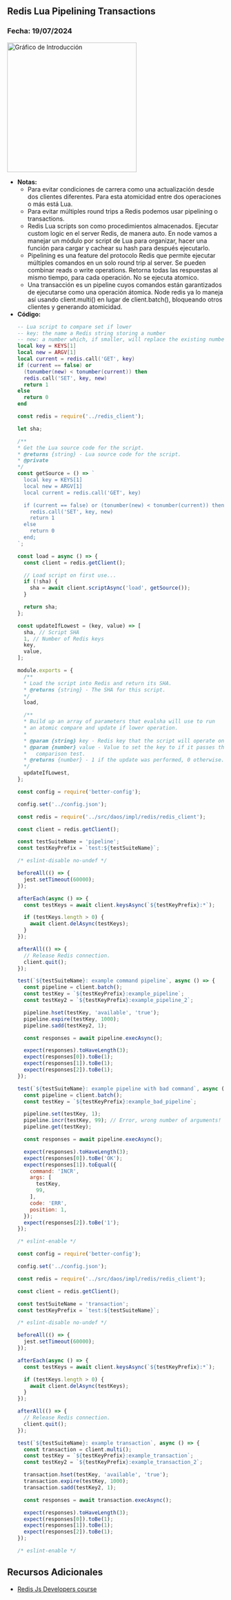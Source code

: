 ## Redis Lua Pipelining Transactions

### Fecha: 19/07/2024

<img src="images/redis.png" alt="Gráfico de Introducción" width="300">

- **Notas:**
  - Para evitar condiciones de carrera como una actualización desde dos clientes diferentes. Para esta atomicidad entre dos operaciones o más está Lua.
  - Para evitar múltiples round trips a Redis podemos usar pipelining o transactions.
  - Redis Lua scripts son como procedimientos almacenados. Ejecutar custom logic en el server Redis, de manera auto. En node vamos a manejar un módulo por script de Lua para organizar, hacer una función para cargar y cachear su hash para después ejecutarlo.
  - Pipelining es una feature del protocolo Redis que permite ejecutar múltiples comandos en un solo round trip al server. Se pueden combinar reads o write operations. Retorna todas las respuestas al mismo tiempo, para cada operación. No se ejecuta atomico.
  - Una transacción es un pipeline cuyos comandos están garantizados de ejecutarse como una operación átomica. Node redis ya lo maneja así usando client.multi() en lugar de client.batch(), bloqueando otros clientes y generando atomicidad.
- **Código:**
  ```lua
  -- Lua script to compare set if lower
  -- key: the name a Redis string storing a number
  -- new: a number which, if smaller, will replace the existing number
  local key = KEYS[1]
  local new = ARGV[1]
  local current = redis.call('GET', key)
  if (current == false) or
    (tonumber(new) < tonumber(current)) then
    redis.call('SET', key, new)
    return 1
  else
    return 0
  end
  ```
  ```javascript
  const redis = require('../redis_client');

  let sha;

  /**
  * Get the Lua source code for the script.
  * @returns {string} - Lua source code for the script.
  * @private
  */
  const getSource = () => `
    local key = KEYS[1]
    local new = ARGV[1]
    local current = redis.call('GET', key)

    if (current == false) or (tonumber(new) < tonumber(current)) then
      redis.call('SET', key, new)
      return 1
    else
      return 0
    end;
  `;

  const load = async () => {
    const client = redis.getClient();

    // Load script on first use...
    if (!sha) {
      sha = await client.scriptAsync('load', getSource());
    }

    return sha;
  };

  const updateIfLowest = (key, value) => [
    sha, // Script SHA
    1, // Number of Redis keys
    key,
    value,
  ];

  module.exports = {
    /**
    * Load the script into Redis and return its SHA.
    * @returns {string} - The SHA for this script.
    */
    load,

    /**
    * Build up an array of parameters that evalsha will use to run
    * an atomic compare and update if lower operation.
    *
    * @param {string} key - Redis key that the script will operate on.
    * @param {number} value - Value to set the key to if it passes the
    *   comparison test.
    * @returns {number} - 1 if the update was performed, 0 otherwise.
    */
    updateIfLowest,
  };

  const config = require('better-config');

  config.set('../config.json');

  const redis = require('../src/daos/impl/redis/redis_client');

  const client = redis.getClient();

  const testSuiteName = 'pipeline';
  const testKeyPrefix = `test:${testSuiteName}`;

  /* eslint-disable no-undef */

  beforeAll(() => {
    jest.setTimeout(60000);
  });

  afterEach(async () => {
    const testKeys = await client.keysAsync(`${testKeyPrefix}:*`);

    if (testKeys.length > 0) {
      await client.delAsync(testKeys);
    }
  });

  afterAll(() => {
    // Release Redis connection.
    client.quit();
  });

  test(`${testSuiteName}: example command pipeline`, async () => {
    const pipeline = client.batch();
    const testKey = `${testKeyPrefix}:example_pipeline`;
    const testKey2 = `${testKeyPrefix}:example_pipeline_2`;

    pipeline.hset(testKey, 'available', 'true');
    pipeline.expire(testKey, 1000);
    pipeline.sadd(testKey2, 1);

    const responses = await pipeline.execAsync();

    expect(responses).toHaveLength(3);
    expect(responses[0]).toBe(1);
    expect(responses[1]).toBe(1);
    expect(responses[2]).toBe(1);
  });

  test(`${testSuiteName}: example pipeline with bad command`, async () => {
    const pipeline = client.batch();
    const testKey = `${testKeyPrefix}:example_bad_pipeline`;

    pipeline.set(testKey, 1);
    pipeline.incr(testKey, 99); // Error, wrong number of arguments!
    pipeline.get(testKey);

    const responses = await pipeline.execAsync();

    expect(responses).toHaveLength(3);
    expect(responses[0]).toBe('OK');
    expect(responses[1]).toEqual({
      command: 'INCR',
      args: [
        testKey,
        99,
      ],
      code: 'ERR',
      position: 1,
    });
    expect(responses[2]).toBe('1');
  });

  /* eslint-enable */

  const config = require('better-config');

  config.set('../config.json');

  const redis = require('../src/daos/impl/redis/redis_client');

  const client = redis.getClient();

  const testSuiteName = 'transaction';
  const testKeyPrefix = `test:${testSuiteName}`;

  /* eslint-disable no-undef */

  beforeAll(() => {
    jest.setTimeout(60000);
  });

  afterEach(async () => {
    const testKeys = await client.keysAsync(`${testKeyPrefix}:*`);

    if (testKeys.length > 0) {
      await client.delAsync(testKeys);
    }
  });

  afterAll(() => {
    // Release Redis connection.
    client.quit();
  });

  test(`${testSuiteName}: example transaction`, async () => {
    const transaction = client.multi();
    const testKey = `${testKeyPrefix}:example_transaction`;
    const testKey2 = `${testKeyPrefix}:example_transaction_2`;

    transaction.hset(testKey, 'available', 'true');
    transaction.expire(testKey, 1000);
    transaction.sadd(testKey2, 1);

    const responses = await transaction.execAsync();

    expect(responses).toHaveLength(3);
    expect(responses[0]).toBe(1);
    expect(responses[1]).toBe(1);
    expect(responses[2]).toBe(1);
  });

  /* eslint-enable */
  ```

## Recursos Adicionales
- [Redis Js Developers course](https://university.redis.com/courses/ru102js/)
